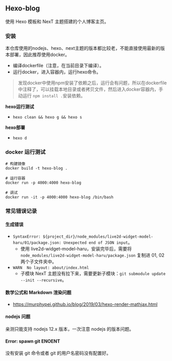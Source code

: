 ## Hexo-blog

使用 Hexo 模板和 NexT 主题搭建的个人博客主页。

### 安装

本仓库使用的nodejs、hexo、next主题的版本都比较老，不能直接使用最新的版本部署，因此推荐使用docker。

* 编译dockerfile（注意，在当前目录下编译）。
* 运行docker，进入容器内，运行hexo命令。

> 发现docker中使用npm安装了依赖之后，运行会有问题，所以在dockerfile中注释了，可以挂载本地目录或者拷贝文件，然后进入docker容器内，手动运行 `npm install .`安装依赖。

**hexo运行测试**

* `hexo clean && hexo g && hexo s`

**hexo部署**

* `hexo d`

### docker 运行测试

```
# 构建镜像
docker build -t hexo-blog .

# 运行容器
docker run -p 4000:4000 hexo-blog

# 调试
docker run -it -p 4000:4000 hexo-blog /bin/bash
```

### 常见错误记录

#### 生成错误

* `SyntaxError: ${project_dir}/node_modules/live2d-widget-model-haru/01/package.json: Unexpected end of JSON input`。
  * 使用 live2d-widget-model-haru，安装完毕后，需要将 `node_modules/live2d-widget-model-haru/package.json` 复制进 01, 02 两个子文件夹中。
* `WARN  No layout: about/index.html`
  * 子模块 NexT 主题没有拉下来，需要更新子模块：`git submodule update --init --recursive`。

#### 数学公式和 Markdown 渲染问题

* https://murphypei.github.io/blog/2019/03/hexo-render-mathjax.html

#### nodejs 问题

亲测只能支持 nodejs 12.x 版本，一次注意 nodejs 的版本问题。

#### Error: spawn git ENOENT

没有安装 git 命令或者 git 的用户名密码没有配置好。
